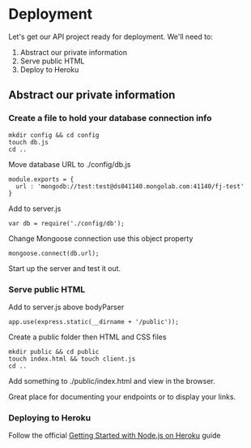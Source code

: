 # Deployment

Let's get our API project ready for deployment. We'll need to:

1. Abstract our private information
2. Serve public HTML
3. Deploy to Heroku

## Abstract our private information

### Create a file to hold your database connection info

```
mkdir config && cd config
touch db.js
cd ..
```

Move database URL to ./config/db.js

```
module.exports = {
  url : 'mongodb://test:test@ds041140.mongolab.com:41140/fj-test'
}
```

Add to server.js

`var db = require('./config/db');`

Change Mongoose connection use this object property

`mongoose.connect(db.url);`

Start up the server and test it out.

### Serve public HTML

Add to server.js above bodyParser

`app.use(express.static(__dirname + '/public'));`

Create a public folder then HTML and CSS files

```
mkdir public && cd public
touch index.html && touch client.js
cd ..
```

Add something to ./public/index.html and view in the browser.

Great place for documenting your endpoints or to display your links.

### Deploying to Heroku

Follow the official [Getting Started with Node.js on Heroku](https://devcenter.heroku.com/articles/getting-started-with-nodejs#set-up) guide

